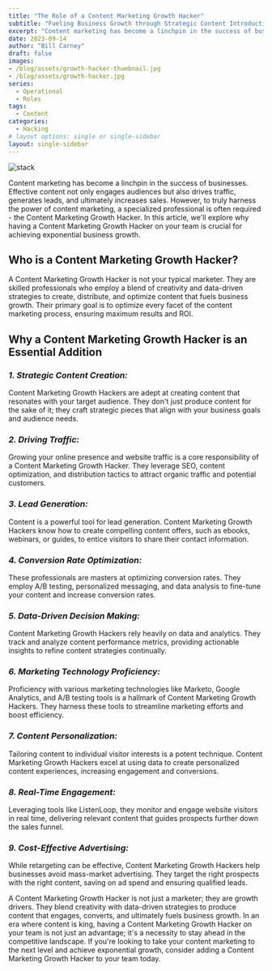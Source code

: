 ```yaml
---
title: "The Role of a Content Marketing Growth Hacker"
subtitle: "Fueling Business Growth through Strategic Content Introduction"
excerpt: "Content marketing has become a linchpin in the success of businesses. Effective content not only engages audiences but also drives traffic, generates leads, and ultimately increases sales. However, to truly harness the power of content marketing, a specialized professional is often required - the Content Marketing Growth Hacker. "
date: 2023-09-14
author: "Bill Carney"
draft: false
images:
- /blog/assets/growth-hacker-thumbnail.jpg
- /blog/assets/growth-hacker.jpg
series:
  - Operational
  - Roles
tags:
  - Content
categories:
  - Hacking
# layout options: single or single-sidebar
layout: single-sidebar
---
```


![stack](/blog/assets/growth-hacker.jpg)

Content marketing has become a linchpin in the success of businesses. Effective content not only engages audiences but also drives traffic, generates leads, and ultimately increases sales. However, to truly harness the power of content marketing, a specialized professional is often required - the Content Marketing Growth Hacker. In this article, we'll explore why having a Content Marketing Growth Hacker on your team is crucial for achieving exponential business growth.

## Who is a Content Marketing Growth Hacker?
A Content Marketing Growth Hacker is not your typical marketer. They are skilled professionals who employ a blend of creativity and data-driven strategies to create, distribute, and optimize content that fuels business growth. Their primary goal is to optimize every facet of the content marketing process, ensuring maximum results and ROI.

## Why a Content Marketing Growth Hacker is an Essential Addition

### *1. Strategic Content Creation:*
 Content Marketing Growth Hackers are adept at creating content that resonates with your target audience. They don't just produce content for the sake of it; they craft strategic pieces that align with your business goals and audience needs.

### *2. Driving Traffic:* 
Growing your online presence and website traffic is a core responsibility of a Content Marketing Growth Hacker. They leverage SEO, content optimization, and distribution tactics to attract organic traffic and potential customers.

### *3. Lead Generation:* 
Content is a powerful tool for lead generation. Content Marketing Growth Hackers know how to create compelling content offers, such as ebooks, webinars, or guides, to entice visitors to share their contact information.

### *4. Conversion Rate Optimization:* 
These professionals are masters at optimizing conversion rates. They employ A/B testing, personalized messaging, and data analysis to fine-tune your content and increase conversion rates.

### *5. Data-Driven Decision Making:* 
Content Marketing Growth Hackers rely heavily on data and analytics. They track and analyze content performance metrics, providing actionable insights to refine content strategies continually.

### *6. Marketing Technology Proficiency:* 
Proficiency with various marketing technologies like Marketo, Google Analytics, and A/B testing tools is a hallmark of Content Marketing Growth Hackers. They harness these tools to streamline marketing efforts and boost efficiency.

### *7. Content Personalization:* 
Tailoring content to individual visitor interests is a potent technique. Content Marketing Growth Hackers excel at using data to create personalized content experiences, increasing engagement and conversions.

### *8. Real-Time Engagement:* 
Leveraging tools like ListenLoop, they monitor and engage website visitors in real time, delivering relevant content that guides prospects further down the sales funnel.

### *9. Cost-Effective Advertising:* 
While retargeting can be effective, Content Marketing Growth Hackers help businesses avoid mass-market advertising. They target the right prospects with the right content, saving on ad spend and ensuring qualified leads.

A Content Marketing Growth Hacker is not just a marketer; they are growth drivers. They blend creativity with data-driven strategies to produce content that engages, converts, and ultimately fuels business growth. In an era where content is king, having a Content Marketing Growth Hacker on your team is not just an advantage; it's a necessity to stay ahead in the competitive landscape. If you're looking to take your content marketing to the next level and achieve exponential growth, consider adding a Content Marketing Growth Hacker to your team today.
